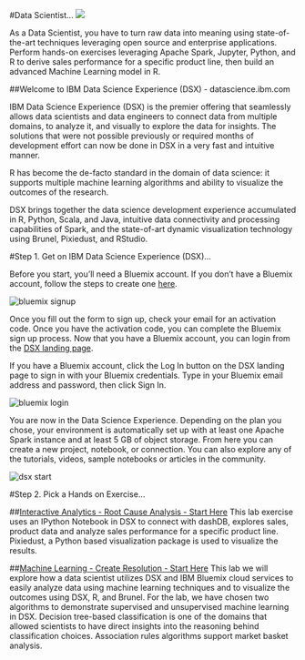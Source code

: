 #Data Scientist...
[<img src="https://github.com/ibmdataworks/datafirst/raw/master/datascientist/media/DSE2E.png">](https://github.com/ibmdataworks/datafirst/tree/master/datascientist)

As a Data Scientist, you have to turn raw data into meaning using state-of-the-art techniques leveraging open source and enterprise applications. Perform hands-on exercises leveraging Apache Spark, Jupyter, Python, and R to derive sales performance for a specific product line, then build an advanced Machine Learning model in R.

##Welcome to IBM Data Science Experience (DSX) - datascience.ibm.com

IBM Data Science Experience (DSX) is the premier offering that seamlessly allows data scientists and data engineers to connect data from multiple domains, to analyze it, and visually to explore the data for insights. The solutions that were not possible previously or required months of development effort can now be done in DSX in a very fast and intuitive manner.

R has become the de-facto standard in the domain of data science: it supports multiple machine learning algorithms and ability to visualize the outcomes of the research.

DSX brings together the data science development experience accumulated in R, Python, Scala, and Java, intuitive data connectivity and processing capabilities of Spark, and the state-of-art dynamic visualization technology using Brunel, Pixiedust, and RStudio.

#Step 1. Get on IBM Data Science Experience (DSX)...

Before you start, you’ll need a Bluemix account. If you don’t have a Bluemix account, follow the steps to create one [here]( https://console.ng.bluemix.net/registration/). 

![bluemix signup](https://github.com/ibmdataworks/datafirst/raw/master/datascientist/media/bluemixsignup1.png)

Once you fill out the form to sign up, check your email for an activation code. Once you have the activation code, you can complete the Bluemix sign up process. Now that you have a Bluemix account, you can login from the [DSX landing page]( http://datascience.ibm.com/).

If you have a Bluemix account, click the Log In button on the DSX landing page to sign in with your Bluemix credentials. Type in your Bluemix email address and password, then click Sign In.

![bluemix login](https://github.com/ibmdataworks/datafirst/raw/master/datascientist/media/bluemixsignup2.png)

You are now in the Data Science Experience. Depending on the plan you chose, your environment is automatically set up with at least one Apache Spark instance and at least 5 GB of object storage.
From here you can create a new project, notebook, or connection. You can also explore any of the tutorials, videos, sample notebooks or articles in the community.

![dsx start](https://github.com/ibmdataworks/datafirst/raw/master/datascientist/media/dsxStart.png)

#Step 2. Pick a Hands on Exercise...

##[Interactive Analytics - Root Cause Analysis - Start Here](https://github.com/ibmdataworks/datafirst/raw/master/datascientist/interactive-analytics/)
This lab exercise uses an IPython Notebook in DSX to connect with dashDB, explores sales, product data and analyze sales performance for a specific product line. Pixiedust, a Python based visualization package is used to visualize the results.

##[Machine Learning - Create Resolution - Start Here](https://github.com/ibmdataworks/datafirst/raw/master/datascientist/machinelearning/)
This lab we will explore how a data scientist utilizes DSX and IBM Bluemix cloud services to easily analyze data using machine learning techniques and to visualize the outcomes using DSX, R, and Brunel. For the lab, we have chosen two algorithms to demonstrate supervised and unsupervised machine learning in DSX. Decision tree-based classification is one of the domains that allowed scientists to have direct insights into the reasoning behind classification choices. Association rules algorithms support market basket analysis.



